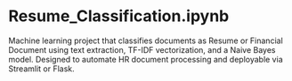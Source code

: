 # Resume_Classification.ipynb
Machine learning project that classifies documents as Resume or Financial Document using text extraction, TF-IDF vectorization, and a Naive Bayes model. Designed to automate HR document processing and deployable via Streamlit or Flask.
